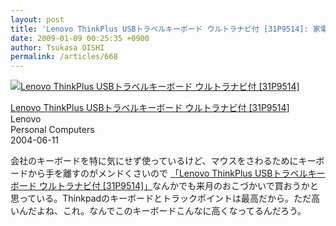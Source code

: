 ```yaml
---
layout: post
title: 'Lenovo ThinkPlus USBトラベルキーボード ウルトラナビ付 [31P9514]: 家電・カメラ'
date: 2009-01-09 00:25:35 +0900
author: Tsukasa OISHI
permalink: /articles/668
---
```



 [![Lenovo ThinkPlus USBトラベルキーボード ウルトラナビ付 [31P9514]](https://images-na.ssl-images-amazon.com/images/I/31S9A64DZQL._SL160_.jpg "Lenovo ThinkPlus USBトラベルキーボード ウルトラナビ付 [31P9514]")](http://www.amazon.co.jp/Lenovo-ThinkPlus-USB%E3%83%88%E3%83%A9%E3%83%99%E3%83%AB%E3%82%AD%E3%83%BC%E3%83%9C%E3%83%BC%E3%83%89-%E3%82%A6%E3%83%AB%E3%83%88%E3%83%A9%E3%83%8A%E3%83%93%E4%BB%98-31P9514/dp/B0002DOSQW%3FSubscriptionId%3DAKIAIKJECTBTL3JTYTKA%26tag%3Dkaeruspoon-22%26linkCode%3Dxm2%26camp%3D2025%26creative%3D165953%26creativeASIN%3DB0002DOSQW)  

 [Lenovo ThinkPlus USBトラベルキーボード ウルトラナビ付 [31P9514]](http://www.amazon.co.jp/Lenovo-ThinkPlus-USB%E3%83%88%E3%83%A9%E3%83%99%E3%83%AB%E3%82%AD%E3%83%BC%E3%83%9C%E3%83%BC%E3%83%89-%E3%82%A6%E3%83%AB%E3%83%88%E3%83%A9%E3%83%8A%E3%83%93%E4%BB%98-31P9514/dp/B0002DOSQW%3FSubscriptionId%3DAKIAIKJECTBTL3JTYTKA%26tag%3Dkaeruspoon-22%26linkCode%3Dxm2%26camp%3D2025%26creative%3D165953%26creativeASIN%3DB0002DOSQW)  
Lenovo  
Personal Computers  
2004-06-11  

会社のキーボードを特に気にせず使っているけど、マウスをさわるためにキーボードから手を離すのがメンドくさいので [「Lenovo ThinkPlus USBトラベルキーボード ウルトラナビ付 [31P9514]」](http://www.amazon.co.jp/Lenovo-ThinkPlus-USB%E3%83%88%E3%83%A9%E3%83%99%E3%83%AB%E3%82%AD%E3%83%BC%E3%83%9C%E3%83%BC%E3%83%89-%E3%82%A6%E3%83%AB%E3%83%88%E3%83%A9%E3%83%8A%E3%83%93%E4%BB%98-31P9514/dp/B0002DOSQW%3FSubscriptionId%3DAKIAIKJECTBTL3JTYTKA%26tag%3Dkaeruspoon-22%26linkCode%3Dxm2%26camp%3D2025%26creative%3D165953%26creativeASIN%3DB0002DOSQW)なんかでも来月のおこづかいで買おうかと思っている。Thinkpadのキーボードとトラックポイントは最高だから。ただ高いんだよね、これ。なんでこのキーボードこんなに高くなってるんだろう。  
